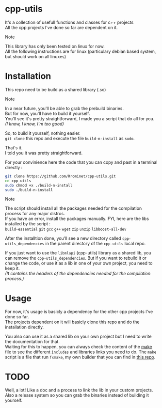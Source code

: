 # cpp-utils

It's a collection of usefull functions and classes for c++ projects  
All the cpp projects I've done so far are dependent on it.

> [!NOTE]
> This library has only been tested on linux for now.  
> All the following instructions are for linux (particulary debian based system, but should work on all linuxes)

# Installation

This repo need to be build as a shared library (.so)
> [!NOTE]
> In a near future, you'll be able to grab the prebuild binaries.  
> But for now, you'll have to build it yourself.  
> You'll see it's pretty straightforward, I made you a script that do all for you. *(I know, I know, I'm too good)*

So, to build it yourself, nothing easier.  
`git clone` this repo and execute the file `build-n-install` as `sudo`.

That's it.  
I told you it was pretty straightforward.

For your convinience here the code that you can copy and past in a terminal directly :
```bash
git clone https://github.com/Rrominet/cpp-utils.git
cd cpp-utils
sudo chmod +x ./build-n-install
sudo ./build-n-install
```

> [!NOTE]
> The script should install all the packages needed for the compilation process for any major distros.  
> If you have an error, install the packages manually.
> FYI, here are the libs installed by the script :   
> `build-essential` `git` `gcc` `g++` `wget` `zip` `unzip` `libboost-all-dev`

After the installtion done, you'll see a new directory called `cpp-utils_dependencies` in the parent directory of the `cpp-utils` local repo.

If you just want to use the `libmlapi` (cpp-utils) library as a shared lib, you can remove the `cpp-utils_dependencies`.
But if you want to rebuild it or change the code, or use it as a lib in one of your own project, you need to keep it.  
*(It contains the headers of the dependencies needed for the compilation process.)*

# Usage

For now, it's usage is basicly a dependency for the other cpp projects I've done so far.  
The projects dependent on it will basicly clone this repo and do the installation directly.

You also can use it as a shared lib on your own project but I need to write the documentation for that.  
Waiting for this to happen, you can always check the content of the [make](https://github.com/Rrominet/cpp-utils/blob/main/make) file to see the different `includes` and libraries links you need to do.
The `make` script is a file that run `fxmake`, my own builder that you can find in [this repo](https://github.com/Rrominet/py-utils/tree/main/build).

# TODO

Well, a lot! Like a doc and a process to link the lib in your custom projects.  
Also a release system so you can grab the binaries instead of building it yourself.
